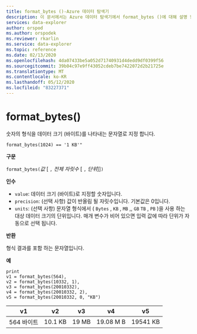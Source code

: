 ```yaml
---
title: format_bytes ()-Azure 데이터 탐색기
description: 이 문서에서는 Azure 데이터 탐색기에서 format_bytes ()에 대해 설명 합니다.
services: data-explorer
author: orspod
ms.author: orspodek
ms.reviewer: rkarlin
ms.service: data-explorer
ms.topic: reference
ms.date: 02/13/2020
ms.openlocfilehash: 4da07433be5a052d71740931d4dedd9df0399f56
ms.sourcegitcommit: 39b04c97e9ff43052cdeb7be7422072d2b21725e
ms.translationtype: MT
ms.contentlocale: ko-KR
ms.lasthandoff: 05/12/2020
ms.locfileid: "83227371"
---
```

# <a name="format_bytes"></a>format_bytes()

숫자의 형식을 데이터 크기 (바이트)를 나타내는 문자열로 지정 합니다.

```kusto
format_bytes(1024) == '1 KB'"
```

**구문**

`format_bytes(`*값* [ `,` *전체 자릿수* [ `,` *단위*]]`)`

**인수**

* `value`: 데이터 크기 (바이트)로 지정할 숫자입니다.
* `precision`: (선택 사항) 값이 반올림 될 자릿수입니다. 기본값은 0입니다.
* `units`: (선택 사항) 문자열 형식에서 ( `Bytes` , `KB` , `MB` ,, `GB` `TB` , `PB` )을 사용 하는 대상 데이터 크기의 단위입니다. 매개 변수가 비어 있으면 입력 값에 따라 단위가 자동으로 선택 됩니다.

**반환**

형식 결과를 포함 하는 문자열입니다.

**예**

<!-- csl: https://help.kusto.windows.net/Samples -->
```kusto
print 
v1 = format_bytes(564),
v2 = format_bytes(10332, 1),
v3 = format_bytes(20010332),
v4 = format_bytes(20010332, 2),
v5 = format_bytes(20010332, 0, "KB")
```

|v1|v2|v3|v4|v5|
|---|---|---|---|---|
|564 바이트|10.1 KB|19 MB|19.08 M B|19541 KB|
